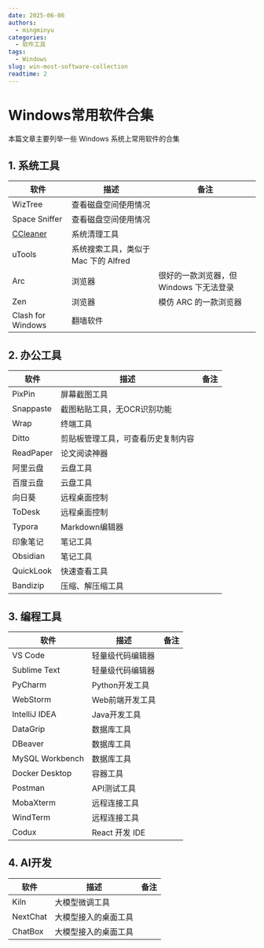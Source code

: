 ```yaml
---
date: 2025-06-06
authors:
  - mingminyu
categories:
  - 软件工具
tags:
  - Windows
slug: win-most-software-collection
readtime: 2
---
```


# Windows常用软件合集

本篇文章主要列举一些 Windows 系统上常用软件的合集

## 1. 系统工具

| 软件 | 描述 | 备注 |
| --- | --- | --- |
| WizTree | 查看磁盘空间使用情况 | |
| Space Sniffer | 查看磁盘空间使用情况 | |
| [CCleaner](https://pan.quark.cn/s/c69a96554468) | 系统清理工具 | |
| uTools | 系统搜索工具，类似于 Mac 下的 Alfred  | |
| Arc | 浏览器 | 很好的一款浏览器，但 Windows 下无法登录 |
| Zen | 浏览器 | 模仿 ARC 的一款浏览器 |
| Clash for  Windows | 翻墙软件 | |

## 2. 办公工具

| 软件 | 描述 | 备注 |
| --- | --- | --- |
| PixPin | 屏幕截图工具 | |
| Snappaste | 截图粘贴工具，无OCR识别功能 |
| Wrap | 终端工具 |  |
| Ditto | 剪贴板管理工具，可查看历史复制内容 | |
| ReadPaper | 论文阅读神器 | |
| 阿里云盘 | 云盘工具 | |
| 百度云盘 | 云盘工具 | |
| 向日葵 | 远程桌面控制 | |
| ToDesk | 远程桌面控制 | |
| Typora | Markdown编辑器 | |
| 印象笔记 | 笔记工具 | |
| Obsidian | 笔记工具 | |
| QuickLook | 快速查看工具 | |
| Bandizip | 压缩、解压缩工具 | |

## 3. 编程工具

| 软件 | 描述 | 备注 |
| --- | --- | --- |
| VS Code | 轻量级代码编辑器 | |
| Sublime Text | 轻量级代码编辑器 | |
| PyCharm | Python开发工具 | |
| WebStorm | Web前端开发工具 | |
| IntelliJ IDEA | Java开发工具 | |
| DataGrip | 数据库工具 | |
| DBeaver | 数据库工具 | |
| MySQL Workbench | 数据库工具 | |
| Docker Desktop | 容器工具 | |
| Postman | API测试工具 | |
| MobaXterm | 远程连接工具 | |
| WindTerm | 远程连接工具 | |
| Codux | React 开发 IDE | |

## 4. AI开发

| 软件 | 描述 | 备注 |
| --- | --- | --- |
| Kiln | 大模型微调工具 | |
| NextChat | 大模型接入的桌面工具 | |
| ChatBox | 大模型接入的桌面工具 | |
